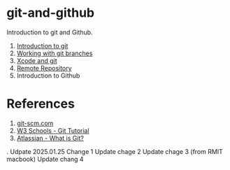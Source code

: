 # git-and-github
Introduction to git and Github.

1. [Introduction to git](docs/git.md)
2. [Working with git branches](docs/branches.md)
3. [Xcode and git](docs/xcode-and-git.md)
4. [Remote Repository](docs/remote-repo.md)
5. Introduction to Github

# References

1. [git-scm.com](https://git-scm.com)
2. [W3 Schools - Git Tutorial](https://www.w3schools.com/git/default.asp?remote=github)
3. [Atlassian - What is Git?](https://www.atlassian.com/git/tutorials/what-is-git)

.
Udpate 2025.01.25 Change 1
Update chage 2
Update chage 3 (from RMIT macbook)
Update chang 4
